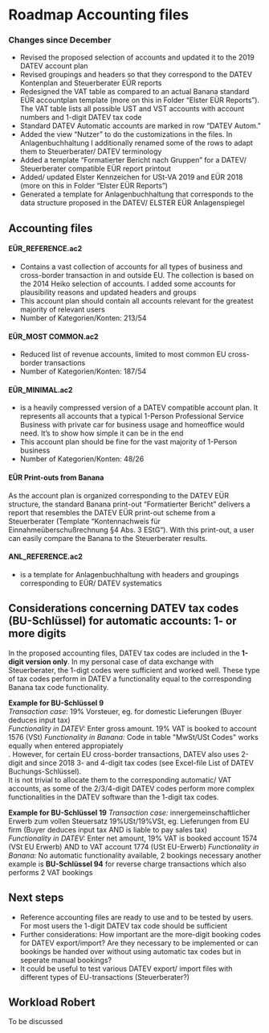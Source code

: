 # Roadmap Accounting files
### Changes since December

* Revised the proposed selection of accounts and updated it to the 2019 DATEV account plan
* Revised groupings and headers so that they correspond to the DATEV Kontenplan and Steuerberater EÜR reports
* Redesigned the VAT table as compared to an actual Banana standard EÜR accountplan template (more on this in Folder “Elster EÜR Reports”). The VAT table lists all possible UST and VST accounts with account numbers and 1-digit DATEV tax code
* Standard DATEV Automatic accounts are marked in row “DATEV Autom.”
* Added the view “Nutzer” to do the customizations in the files. In Anlagenbuchhaltung I additionally renamed some of the rows to adapt them to Steuerberater/ DATEV terminology
* Added a template “Formatierter Bericht nach Gruppen” for a DATEV/ Steuerberater compatible EÜR report printout
* Added/ updated Elster Kennzeichen for USt-VA 2019 and EÜR 2018 (more on this in Folder “Elster EÜR Reports”)
* Generated a template for Anlagenbuchhaltung that corresponds to the data structure proposed in the DATEV/ ELSTER EÜR Anlagenspiegel

## Accounting files
#### EÜR_REFERENCE.ac2
*	Contains a vast collection of accounts for all types of business and cross-border transaction in and outside EU. The collection is  based on the 2014 Heiko selection of accounts. I added some accounts for plausibility reasons and updated headers and groups 
*	This account plan should contain all accounts relevant for the greatest majority of relevant users
*	Number of Kategorien/Konten: 213/54  

#### EÜR_MOST COMMON.ac2
*	Reduced list of revenue accounts, limited to most common EU cross-border transactions
*	Number of Kategorien/Konten: 187/54

#### EÜR_MINIMAL.ac2
*	is a heavily compressed version of a DATEV compatible account plan. It represents all accounts that a typical 1-Person Professional Service Business with private car for business usage and homeoffice would need. It’s to show how simple it can be in the end
*	This account plan should be fine for the vast majority of 1-Person business
*	Number of Kategorien/Konten: 48/26

#### EÜR Print-outs from Banana
As the account plan is organized corresponding to the DATEV EÜR structure, the standard Banana print-out “Formatierter Bericht” delivers a report that resembles the DATEV EÜR print-out scheme from a Steuerberater (Template “Kontennachweis für Einnahmeüberschußrechnung §4 Abs. 3 EStG“).  With this print-out, a user can easily compare the Banana to the Steuerberater results.

#### ANL_REFERENCE.ac2
*	is a template for Anlagenbuchhaltung with headers and groupings corresponding to EÜR/ DATEV systematics

## Considerations concerning DATEV tax codes (BU-Schlüssel) for automatic accounts: 1- or more digits

In the proposed accounting files, DATEV tax codes are included in the **1-digit version only**. In my personal case of data exchange with Steuerberater, the 1-digt codes were sufficient and worked well. These type of tax codes perform in DATEV a functionality equal to the corresponding Banana tax code functionality.  

**Example for BU-Schlüssel 9**  
*Transaction case:* 19% Vorsteuer, eg. for domestic Lieferungen (Buyer deduces input tax)  
*Functionality in DATEV:* Enter gross amount. 19% VAT is booked to account 1576 (VSt)
*Functionality in Banana:* Code in table "MwSt/USt Codes" works equally when entered appropiately  
. 
However, for certain EU cross-border transactions, DATEV also uses 2-digit and since 2018 3- and 4-digit tax codes (see Excel-file List of DATEV Buchungs-Schlüssel).  
It is not trivial to allocate them to the corresponding automatic/ VAT accounts, as some of the 2/3/4-digit DATEV codes perform more complex functionalities in the DATEV software than the 1-digit tax codes. 

**Example for BU-Schlüssel 19** 
*Transaction case:*	innergemeinschaftlicher Erwerb zum vollen Steuersatz 19%USt/19%VSt, eg. Lieferungen from EU firm (Buyer deduces input tax AND is liable to pay sales tax)  
*Functionality in DATEV:* Enter net amount, 19% VAT is booked account 1574 (VSt EU Erwerb) AND to VAT account 1774 (USt EU-Erwerb)
*Functionality in Banana:* No automatic functionality available, 2 bookings necessary
another example is **BU-Schlüssel 94** for reverse charge transactions which also performs 2 VAT bookings

## Next steps
* Reference accounting files are ready to use and to be tested by users. For most users the 1-digit DATEV tax code should be sufficient
* Further considerations: How important are the more-digit booking codes for DATEV export/import? Are they necessary to be implemented or can bookings be handed over without using automatic tax codes but in seperate manual bookings?
* It could be useful to test various DATEV export/ import files with different types of EU-transactions (Steuerberater?)  
    
## Workload Robert
To be discussed

